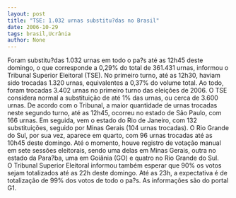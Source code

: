 ```yaml
---
layout: post
title: "TSE: 1.032 urnas substitu?das no Brasil"
date: 2006-10-29
tags: brasil,Ucrânia
author: None
---
```


Foram substitu?das 1.032 urnas em todo o pa?s até as 12h45 deste domingo, o que corresponde a 0,29% do total de 361.431 urnas, informou o Tribunal Superior Eleitoral (TSE). 
No primeiro turno, até as 12h30, haviam sido trocadas 1.320 urnas, equivalentes a 0,37% do volume total. Ao todo, foram trocadas 3.402 urnas no primeiro turno das eleições de 2006. O TSE considera normal a substituição de até 1% das urnas, ou cerca de 3.600 urnas. 
De acordo com o Tribunal, a maior quantidade de urnas trocadas neste segundo turno, até as 12h45, ocorreu no estado de São Paulo, com 166 urnas. Em seguida, vem o estado do Rio de Janeiro, com 132 substituições, seguido por Minas Gerais (104 urnas trocadas). O Rio Grande do Sul, por sua vez, aparece em quarto, com 96 urnas trocadas até as 10h45 deste domingo. 
Até o momento, houve registro de votação manual em sete sessões eleitorais, sendo uma delas em Minas Gerais, outra no estado da Para?ba, uma em Goiânia (GO)&nbsp;e quatro no Rio Grande do Sul. 
O&nbsp;Tribunal Superior Eleitoral&nbsp;informou&nbsp;também esperar que 90% os votos sejam totalizados até as 22h deste domingo. Até as 23h, a expectativa é de totalização de 99% dos votos de todo o pa?s. As informações são do portal G1.  